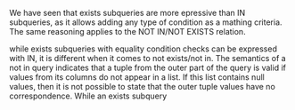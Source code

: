 
We have seen that exists subqueries are more epressive than IN subqueries, as it allows adding any type of condition as a mathing criteria. The same reasoning applies to the NOT IN/NOT EXISTS relation.



while exists subqueries with equality condition checks can be expressed with IN, it is different when it comes to not exists/not in. The semantics of a not in query indicates that a tuple from the outer part of the query is valid if values from its columns do not appear in a list. If this list contains null values, then it is not possible to state that the outer tuple values  have no correspondence. While an exists subquery  
